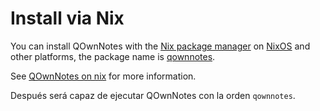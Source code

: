 # Install via Nix

You can install QOwnNotes with the [Nix package manager](https://nixos.wiki/wiki/Nix_package_manager) on [NixOS](https://nixos.org/) and other platforms, the package name is [qownnotes](https://search.nixos.org/packages?channel=unstable&show=qownnotes).

See [QOwnNotes on nix](https://search.nixos.org/packages?channel=unstable&show=qownnotes) for more information.

Después será capaz de ejecutar QOwnNotes con la orden `qownnotes`.
